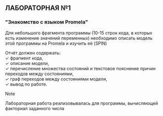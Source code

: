 ## ЛАБОРАТОРНАЯ №1
### "Знакомство с языком Promela"
Для небольшого фрагмента программы (10-15 строк кода, в которых есть изменение значений переменных) необходимо описать модель этой программы на Promela и изучить её (SPIN) <br />

Отчёт должен содержать: <br />
✓ фрагмент кода, <br />
✓ описание модели, <br />
✓ перечисление множества состояний и текстовое пояснение причин переходов между состояниями, <br />
✓ граф переходов между состояниями модели, <br />
✓ вывод по работе. <br />

> [!NOTE]
> Лабораторная работа реализовывалась для программы, вычисляющей факториал заданного числа
